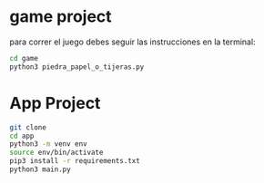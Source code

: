 # game project


para correr el juego debes seguir las instrucciones en la terminal:

```sh
cd game 
python3 piedra_papel_o_tijeras.py
```

# App Project

```sh
git clone
cd app
python3 -m venv env
source env/bin/activate
pip3 install -r requirements.txt
python3 main.py
```
